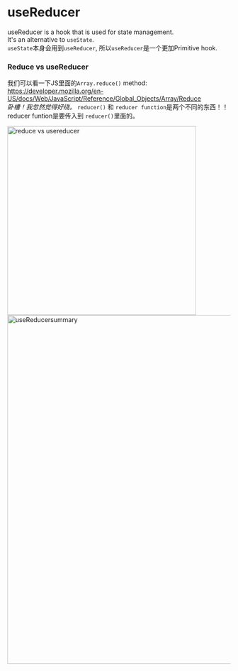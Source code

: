 # useReducer
useReducer is a hook that is used for state management.    
It's an alternative to `useState`.     
`useState`本身会用到`useReducer`, 所以`useReducer`是一个更加Primitive hook.    
### Reduce vs useReducer  
我们可以看一下JS里面的`Array.reduce()` method: https://developer.mozilla.org/en-US/docs/Web/JavaScript/Reference/Global_Objects/Array/Reduce      
*卧槽！我忽然觉得好绕。* `reducer()` 和 `reducer function`是两个不同的东西！！reducer funtion是要传入到 `reducer()`里面的。  

<img width="426" alt="reduce vs usereducer" src="https://user-images.githubusercontent.com/36396754/135365878-08469ba1-99e6-4de6-b2cf-cdfc8c98a8ef.png">
<img width="787" alt="useReducersummary" src="https://user-images.githubusercontent.com/36396754/135366056-c9ba6f76-5cd1-4490-a9f8-16d468fcb782.png">
